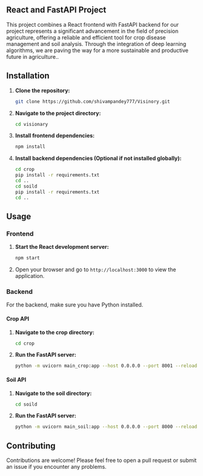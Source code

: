 


## React and FastAPI Project

This project combines a React frontend with FastAPI backend for our project represents a significant advancement in the field of precision agriculture, offering a reliable and efficient tool for crop disease management and soil analysis. Through the integration of deep learning algorithms, we are paving the way for a more sustainable and productive future in agriculture..

## Installation

1. **Clone the repository:**
    ```bash
    git clone https://github.com/shivampandey777/Visinory.git
    ```

2. **Navigate to the project directory:**
    ```bash
    cd visionary
    ```

3. **Install frontend dependencies:**
    ```bash
    npm install
    ```

4. **Install backend dependencies (Optional if not installed globally):**
    ```bash
    cd crop
    pip install -r requirements.txt
    cd ..
    cd soild
    pip install -r requirements.txt
    cd ..
    ```

## Usage

### Frontend

1. **Start the React development server:**
    ```bash
    npm start
    ```

2. Open your browser and go to `http://localhost:3000` to view the application.

### Backend

For the backend, make sure you have Python installed.

#### Crop API

1. **Navigate to the crop directory:**
    ```bash
    cd crop
    ```

2. **Run the FastAPI server:**
    ```bash
    python -m uvicorn main_crop:app --host 0.0.0.0 --port 8001 --reload
    ```

#### Soil API

1. **Navigate to the soil directory:**
    ```bash
    cd soild
    ```

2. **Run the FastAPI server:**
    ```bash
    python -m uvicorn main_soil:app --host 0.0.0.0 --port 8000 --reload
    ```

## Contributing

Contributions are welcome! Please feel free to open a pull request or submit an issue if you encounter any problems.

